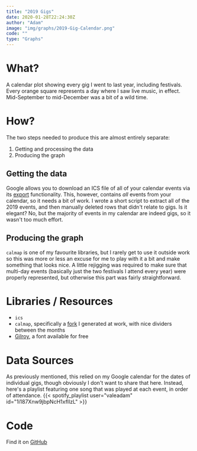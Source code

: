 ```yaml
---
title: "2019 Gigs"
date: 2020-01-28T22:24:30Z
author: "Adam"
image: "img/graphs/2019-Gig-Calendar.png"
code: ""
type: "Graphs"
---
```


# What?
A calendar plot showing every gig I went to last year, including festivals.
Every orange square represents a day where I saw live music, in effect.
Mid-September to mid-December was a bit of a wild time.

# How?
The two steps needed to produce this are almost entirely separate:

1. Getting and processing the data
2. Producing the graph

## Getting the data

Google allows you to download an ICS file of all of your calendar events via its
[export](https://calendar.google.com/calendar/r/settings/export) functionality.
This, however, contains *all* events from your calendar, so it needs a bit of
work. I wrote a short script to extract all of the 2019 events, and then
manually deleted rows that didn't relate to gigs. Is it elegant? No, but the
majority of events in my calendar are indeed gigs, so it wasn't too much effort.

## Producing the graph

`calmap` is one of my favourite libraries, but I rarely get to use it outside
work so this was more or less an excuse for me to play with it a bit and make
something that looks nice. A little rejigging was required to make sure that
multi-day events (basically just the two festivals I attend every year)
were properly represented, but otherwise this part was fairly straightforward.

# Libraries / Resources
- `ics`
- `calmap`, specifically a [fork](https://github.com/AECOM-EDB-TP/calmap) I
  generated at work, with nice dividers between the months
- [Gilroy](<https://www.fontspring.com/fonts/radomir-tinkov/gilroy>), a font
  available for free

# Data Sources
As previously mentioned, this relied on my Google calendar for the dates of
individual gigs, though obviously I don't want to share that here. Instead,
here's a playlist featuring one song that was played at each event, in order of
attendance.
{{< spotify_playlist user="valeadam" id="1i187Xnw9jbpNcH1xflIzL" >}}

# Code
Find it on [GitHub](https://github.com/asongtoruin/data_analysis/tree/master/gig%20calendar/2019)
